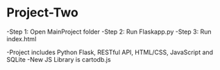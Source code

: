 # Project-Two

-Step 1: Open MainProject folder
-Step 2: Run Flaskapp.py
-Step 3: Run index.html

-Project includes Python Flask, RESTful API, HTML/CSS, JavaScript and SQLite
-New JS Library is cartodb.js 